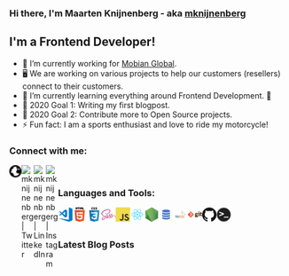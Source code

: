### Hi there, I'm Maarten Knijnenberg - aka [mknijnenberg][website]

## I'm a Frontend Developer!
- 🔭 I’m currently working for [Mobian Global][mobianglobal].
- 🖥 We are working on various projects to help our customers (resellers) connect to their customers.
- 🌱 I’m currently learning everything around Frontend Development. 🤣
- 🥅 2020 Goal 1: Writing my first blogpost.
- 🥅 2020 Goal 2: Contribute more to Open Source projects.
- ⚡ Fun fact: I am a sports enthusiast and love to ride my motorcycle!

### Connect with me:

[<img align="left" alt="mknijnenberg.nl" width="22px" src="https://raw.githubusercontent.com/iconic/open-iconic/master/svg/globe.svg" />][website]
[<img align="left" alt="mknijnenberg | Twitter" width="22px" src="https://cdn.jsdelivr.net/npm/simple-icons@v3/icons/twitter.svg" />][twitter]
[<img align="left" alt="mknijnenberg | LinkedIn" width="22px" src="https://cdn.jsdelivr.net/npm/simple-icons@v3/icons/linkedin.svg" />][linkedin]
[<img align="left" alt="mknijnenberg | Instagram" width="22px" src="https://cdn.jsdelivr.net/npm/simple-icons@v3/icons/instagram.svg" />][instagram]

<br />

### Languages and Tools:

<img align="left" alt="Visual Studio Code" width="26px" src="https://raw.githubusercontent.com/github/explore/80688e429a7d4ef2fca1e82350fe8e3517d3494d/topics/visual-studio-code/visual-studio-code.png" />
<img align="left" alt="HTML5" width="26px" src="https://raw.githubusercontent.com/github/explore/80688e429a7d4ef2fca1e82350fe8e3517d3494d/topics/html/html.png" />
<img align="left" alt="CSS3" width="26px" src="https://raw.githubusercontent.com/github/explore/80688e429a7d4ef2fca1e82350fe8e3517d3494d/topics/css/css.png" />
<img align="left" alt="Sass" width="26px" src="https://raw.githubusercontent.com/github/explore/80688e429a7d4ef2fca1e82350fe8e3517d3494d/topics/sass/sass.png" />
<img align="left" alt="JavaScript" width="26px" src="https://raw.githubusercontent.com/github/explore/80688e429a7d4ef2fca1e82350fe8e3517d3494d/topics/javascript/javascript.png" />
<img align="left" alt="React" width="26px" src="https://raw.githubusercontent.com/github/explore/80688e429a7d4ef2fca1e82350fe8e3517d3494d/topics/react/react.png" />
<img align="left" alt="Node.js" width="26px" src="https://raw.githubusercontent.com/github/explore/80688e429a7d4ef2fca1e82350fe8e3517d3494d/topics/nodejs/nodejs.png" />
<img align="left" alt="SQL" width="26px" src="https://raw.githubusercontent.com/github/explore/80688e429a7d4ef2fca1e82350fe8e3517d3494d/topics/sql/sql.png" />
<img align="left" alt="MySQL" width="26px" src="https://raw.githubusercontent.com/github/explore/80688e429a7d4ef2fca1e82350fe8e3517d3494d/topics/mysql/mysql.png" />
<img align="left" alt="Git" width="26px" src="https://raw.githubusercontent.com/github/explore/80688e429a7d4ef2fca1e82350fe8e3517d3494d/topics/git/git.png" />
<img align="left" alt="GitHub" width="26px" src="https://raw.githubusercontent.com/github/explore/78df643247d429f6cc873026c0622819ad797942/topics/github/github.png" />
<img align="left" alt="bash" width="26px" src="https://raw.githubusercontent.com/github/explore/80688e429a7d4ef2fca1e82350fe8e3517d3494d/topics/terminal/terminal.png" />

<br />
<br />

### Latest Blog Posts
<!-- BLOG-POST-LIST:START -->

<!-- BLOG-POST-LIST:END -->

[website]: https://www.maartenknijnenberg.nl
[twitter]: https://twitter.com/MKnijnenberg
[linkedin]: https://www.linkedin.com/in/maartenknijnenberg/
[instagram]: https://www.instagram.com/mknijnenberg/
[mobianglobal]: https://www.mobian.global/
